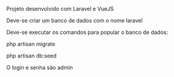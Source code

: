 Projeto desenvolvido com Laravel e VueJS

Deve-se criar um banco de dados com o nome laravel

Deve-se executar os comandos para popular o banco de dados:

php artisan migrate

php artisan db:seed

O login e senha são admin
